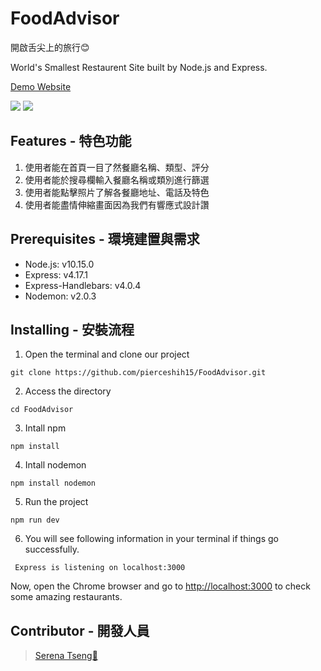 # FoodAdvisor

開啟舌尖上的旅行😊

World's Smallest Restaurent Site built by Node.js and Express.

[Demo Website](https://carrot7712.github.io/FoodAdvisor/)

![](https://i.imgur.com/XjOwyFo.gif)
![](https://i.imgur.com/XXgFRKx.png)

## Features - 特色功能

1. 使用者能在首頁一目了然餐廳名稱、類型、評分
2. 使用者能於搜尋欄輸入餐廳名稱或類別進行篩選
3. 使用者能點擊照片了解各餐廳地址、電話及特色
4. 使用者能盡情伸縮畫面因為我們有響應式設計讚


## Prerequisites - 環境建置與需求

* Node.js: v10.15.0
* Express: v4.17.1
* Express-Handlebars: v4.0.4
* Nodemon: v2.0.3

## Installing - 安裝流程

1. Open the terminal and clone our project

```
git clone https://github.com/pierceshih15/FoodAdvisor.git
```

2. Access the directory

```
cd FoodAdvisor
```

3. Intall npm 

```
npm install 
```

4. Intall nodemon

```
npm install nodemon
```

5. Run the project
```
npm run dev
```

6. You will see following information in your terminal if things go successfully.

```
 Express is listening on localhost:3000
```

Now, open the Chrome browser and go to [http://localhost:3000](http://localhost:3000) to check some amazing restaurants.



## Contributor - 開發人員

> [Serena Tseng🥕](https://github.com/Carrot7712)
